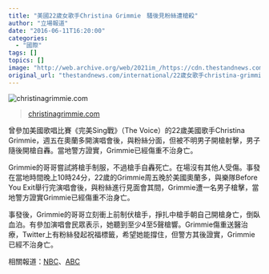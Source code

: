 ```yaml
---
title: "美國22歲女歌手Christina Grimmie　騷後見粉絲遭槍殺"
author: "立場報道"
date: "2016-06-11T16:20:00"
categories:
  - "國際"
tags: []
topics: []
image: "http://web.archive.org/web/2021im_/https://cdn.thestandnews.com/media/photos/cache/medium.r2SYAXHCUdTur_6cQ5N5eM1odFf24xBX9WvsuRbMk90_kRmEM_1200x0.jpg"
original_url: "thestandnews.com/international/22歲女歌手christina-grimmie-騷後見粉絲遭槍殺"
---
```

![christinagrimmie.com](http://web.archive.org/web/2021im_/https://cdn.thestandnews.com/media/photos/cache/medium.r2SYAXHCUdTur_6cQ5N5eM1odFf24xBX9WvsuRbMk90_kRmEM_1200x0.jpg)

> [christinagrimmie.com](http://web.archive.org/web/20210628170209/http://christinagrimmie.com/)

曾參加美國歌唱比賽《完美Sing戰》（The Voice）的22歲美國歌手Christina Grimmie，週五在奧蘭多開演唱會後，與粉絲分面，但被不明男子開槍射擊，男子隨後開槍自轟。當地警方證實，Grimmie已經傷重不治身亡。

Grimmie的哥哥嘗試將槍手制服，不過槍手自轟死亡。在場沒有其他人受傷。事發在當地時間晚上10時24分，22歲的Grimmie周五晚於美國奧蘭多，與樂隊Before You Exit舉行完演唱會後，與粉絲進行見面會其間，Grimmie遭一名男子槍擊，當地警方證實Grimmie已經傷重不治身亡。

事發後，Grimmie的哥哥立刻衝上前制伏槍手，掙扎中槍手朝自己開槍身亡，倒臥血泊。有參加演唱會民眾表示，她聽到至少4至5聲槍響。Grimmie傷重送醫治療，Twitter上有粉絲發起祝福標籤，希望她能撐住，但警方其後證實，Grimmie已經不治身亡。

相關報道：[NBC](http://web.archive.org/web/20210628170209/http://www.nbcnews.com/news/us-news/voice-singer-christina-grimmie-shot-after-florida-concert-n590161)、[ABC](http://web.archive.org/web/20210628170209/http://abcnews.go.com/Entertainment/voice-alum-christina-grimmie-shot-orlando-concert-critical/story?id=39774979)